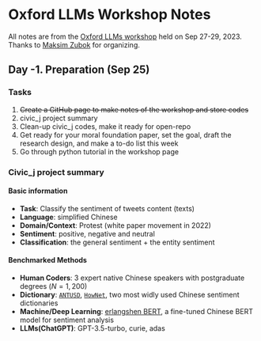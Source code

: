 # Oxford LLMs Workshop Notes
All notes are from the [Oxford LLMs workshop](https://www.llmsforsocialsciene.dev/) held on Sep 27-29, 2023. Thanks to [Maksim Zubok](https://www.llmsforsocialsciene.dev/posts/people/) for organizing. 

## Day -1. Preparation (Sep 25)
### Tasks 
1. ~~Create a GitHub page to make notes of the workshop and store codes~~
2. civic_j project summary
3. Clean-up civic_j codes, make it ready for open-repo
4. Get ready for your moral foundation paper, set the goal, draft the research design, and make a to-do list this week 
5. Go through python tutorial in the workshop page 

### Civic_j project summary
#### Basic information
* __Task__: Classify the sentiment of tweets content (texts)
* __Language__: simplified Chinese
* __Domain/Context__: Protest (white paper movement in 2022)
* __Sentiment__: positive, negative and neutral
* __Classification__: the general sentiment + the entity sentiment 

#### Benchmarked Methods
* __Human Coders__: 3 expert native Chinese speakers with postgraduate degrees ($N=1,200$)
* __Dictionary__: [`ANTUSD`](https://aclanthology.org/L16-1428/), [`HowNet`](https://scholar.google.com/scholar_lookup?title=Sentiment%20analysis&publication_year=2010&author=Y.Y.%20Zhao&author=B.%20Qin&author=T.%20Liu), two most widly used Chinese sentiment dictionaries 
* __Machine/Deep Learning__: [erlangshen BERT](https://arxiv.org/abs/2209.02970), a fine-tuned Chinese BERT model for sentiment analysis
* __LLMs(ChatGPT)__: GPT-3.5-turbo, curie, adas 

